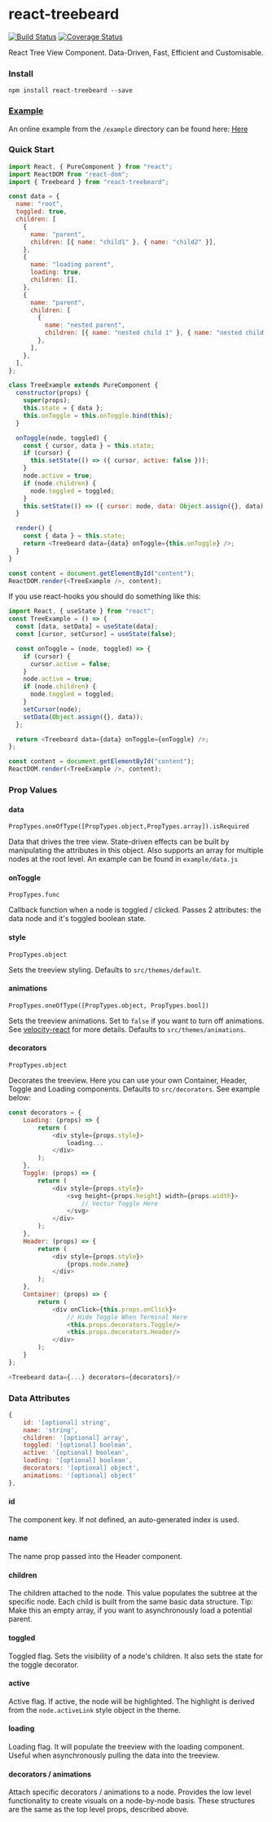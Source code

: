 # react-treebeard

[![Build Status](https://travis-ci.org/storybookjs/react-treebeard.svg?branch=master)](https://travis-ci.org/storybookjs/react-treebeard) [![Coverage Status](https://coveralls.io/repos/storybookjs/react-treebeard/badge.svg?branch=master&service=github)](https://coveralls.io/github/storybookjs/react-treebeard?branch=master)

React Tree View Component. Data-Driven, Fast, Efficient and Customisable.

### Install

```
npm install react-treebeard --save
```

### [Example](http://storybookjs.github.io/react-treebeard/)

An online example from the `/example` directory can be found here: [Here](http://storybookjs.github.io/react-treebeard/)

### Quick Start

```javascript
import React, { PureComponent } from "react";
import ReactDOM from "react-dom";
import { Treebeard } from "react-treebeard";

const data = {
  name: "root",
  toggled: true,
  children: [
    {
      name: "parent",
      children: [{ name: "child1" }, { name: "child2" }],
    },
    {
      name: "loading parent",
      loading: true,
      children: [],
    },
    {
      name: "parent",
      children: [
        {
          name: "nested parent",
          children: [{ name: "nested child 1" }, { name: "nested child 2" }],
        },
      ],
    },
  ],
};

class TreeExample extends PureComponent {
  constructor(props) {
    super(props);
    this.state = { data };
    this.onToggle = this.onToggle.bind(this);
  }

  onToggle(node, toggled) {
    const { cursor, data } = this.state;
    if (cursor) {
      this.setState(() => ({ cursor, active: false }));
    }
    node.active = true;
    if (node.children) {
      node.toggled = toggled;
    }
    this.setState(() => ({ cursor: node, data: Object.assign({}, data) }));
  }

  render() {
    const { data } = this.state;
    return <Treebeard data={data} onToggle={this.onToggle} />;
  }
}

const content = document.getElementById("content");
ReactDOM.render(<TreeExample />, content);
```

If you use react-hooks you should do something like this:

```javascript
import React, { useState } from "react";
const TreeExample = () => {
  const [data, setData] = useState(data);
  const [cursor, setCursor] = useState(false);

  const onToggle = (node, toggled) => {
    if (cursor) {
      cursor.active = false;
    }
    node.active = true;
    if (node.children) {
      node.toggled = toggled;
    }
    setCursor(node);
    setData(Object.assign({}, data));
  };

  return <Treebeard data={data} onToggle={onToggle} />;
};

const content = document.getElementById("content");
ReactDOM.render(<TreeExample />, content);
```

### Prop Values

#### data

`PropTypes.oneOfType([PropTypes.object,PropTypes.array]).isRequired`

Data that drives the tree view. State-driven effects can be built by manipulating the attributes in this object. Also supports an array for multiple nodes at the root level. An example can be found in `example/data.js`

#### onToggle

`PropTypes.func`

Callback function when a node is toggled / clicked. Passes 2 attributes: the data node and it's toggled boolean state.

#### style

`PropTypes.object`

Sets the treeview styling. Defaults to `src/themes/default`.

#### animations

`PropTypes.oneOfType([PropTypes.object, PropTypes.bool])`

Sets the treeview animations. Set to `false` if you want to turn off animations. See [velocity-react](https://github.com/twitter-fabric/velocity-react) for more details. Defaults to `src/themes/animations`.

#### decorators

`PropTypes.object`

Decorates the treeview. Here you can use your own Container, Header, Toggle and Loading components. Defaults to `src/decorators`. See example below:

```javascript
const decorators = {
    Loading: (props) => {
        return (
            <div style={props.style}>
                loading...
            </div>
        );
    },
    Toggle: (props) => {
        return (
            <div style={props.style}>
                <svg height={props.height} width={props.width}>
                    // Vector Toggle Here
                </svg>
            </div>
        );
    },
    Header: (props) => {
        return (
            <div style={props.style}>
                {props.node.name}
            </div>
        );
    },
    Container: (props) => {
        return (
            <div onClick={this.props.onClick}>
                // Hide Toggle When Terminal Here
                <this.props.decorators.Toggle/>
                <this.props.decorators.Header/>
            </div>
        );
    }
};

<Treebeard data={...} decorators={decorators}/>
```

### Data Attributes

```javascript
{
    id: '[optional] string',
    name: 'string',
    children: '[optional] array',
    toggled: '[optional] boolean',
    active: '[optional] boolean',
    loading: '[optional] boolean',
    decorators: '[optional] object',
    animations: '[optional] object'
},
```

#### id

The component key. If not defined, an auto-generated index is used.

#### name

The name prop passed into the Header component.

#### children

The children attached to the node. This value populates the subtree at the specific node. Each child is built from the same basic data structure. Tip: Make this an empty array, if you want to asynchronously load a potential parent.

#### toggled

Toggled flag. Sets the visibility of a node's children. It also sets the state for the toggle decorator.

#### active

Active flag. If active, the node will be highlighted. The highlight is derived from the `node.activeLink` style object in the theme.

#### loading

Loading flag. It will populate the treeview with the loading component. Useful when asynchronously pulling the data into the treeview.

#### decorators / animations

Attach specific decorators / animations to a node. Provides the low level functionality to create visuals on a node-by-node basis. These structures are the same as the top level props, described above.
